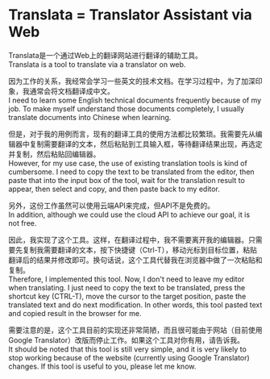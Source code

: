 # Translata = Translator Assistant via Web

Translata是一个通过Web上的翻译网站进行翻译的辅助工具。  
Translata is a tool to translate via a translator on web.

因为工作的关系，我经常会学习一些英文的技术文档。在学习过程中，为了加深印象，我通常会将文档翻译成中文。  
I need to learn some English technical documents frequently because of my job. To make myself understand those documents completely, I usually translate documents into Chinese when learning.

但是，对于我的用例而言，现有的翻译工具的使用方法都比较繁琐。我需要先从编辑器中复制需要翻译的文本，然后粘贴到工具输入框，等待翻译结果出现，再选定并复制，然后粘贴回编辑器。  
However, for my use case, the use of existing translation tools is kind of cumbersome. I need to copy the text to be translated from the editor, then paste that into the input box of the tool, wait for the translation result to appear, then select and copy, and then paste back to my editor.

另外，这份工作虽然可以使用云端API来完成，但API不是免费的。  
In addition, although we could use the cloud API to achieve our goal, it is not free.

因此，我实现了这个工具。这样，在翻译过程中，我不需要离开我的编辑器。只需要先复制我需要翻译的文本，按下快捷键（Ctrl-T），移动光标到目标位置，粘贴翻译后的结果并修改即可。换句话说，这个工具代替我在浏览器中做了一次粘贴和复制。  
Therefore, I implemented this tool. Now, I don't need to leave my editor when translating. I just need to copy the text to be translated, press the shortcut key (CTRL-T), move the cursor to the target position, paste the translated text and do next modification. In other words, this tool pasted text and copied result in the browser for me.

需要注意的是，这个工具目前的实现还非常简陋，而且很可能由于网站（目前使用Google Translator）改版而停止工作。如果这个工具对你有用，请告诉我。  
It should be noted that this tool is still very simple, and it is very likely to stop working because of the website (currently using Google Translator) changes. If this tool is useful to you, please let me know.